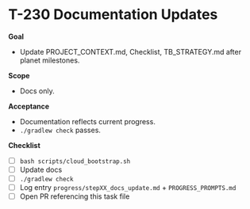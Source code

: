 # T-230 Documentation Updates

**Goal**

- Update PROJECT_CONTEXT.md, Checklist, TB_STRATEGY.md after planet milestones.

**Scope**

- Docs only.

**Acceptance**

- Documentation reflects current progress.
- `./gradlew check` passes.

**Checklist**

- [ ] `bash scripts/cloud_bootstrap.sh`
- [ ] Update docs
- [ ] `./gradlew check`
- [ ] Log entry `progress/stepXX_docs_update.md` + `PROGRESS_PROMPTS.md`
- [ ] Open PR referencing this task file
